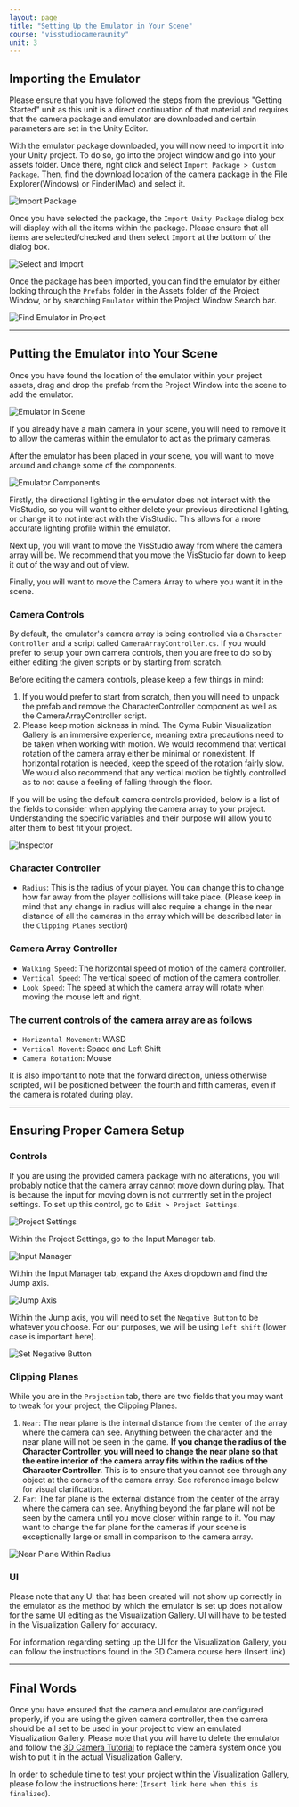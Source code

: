 ```yaml
---
layout: page
title: "Setting Up the Emulator in Your Scene"
course: "visstudiocameraunity"
unit: 3
---
```


## Importing the Emulator

Please ensure that you have followed the steps from the previous "Getting Started" unit as this unit is a direct continuation of that material and requires that the camera package and emulator are downloaded and certain parameters are set in the Unity Editor.

With the emulator package downloaded, you will now need to import it into your Unity project. To do so, go into the project window and go into your assets folder. Once there, right click and select ```Import Package > Custom Package```. Then, find the download location of the camera package in the File Explorer(Windows) or Finder(Mac) and select it.

![Import Package](images/importcustompackage.png)

Once you have selected the package, the ```Import Unity Package``` dialog box will display with all the items within the package. Please ensure that all items are selected/checked and then select ```Import``` at the bottom of the dialog box.

![Select and Import](images/importall.png)

Once the package has been imported, you can find the emulator by either looking through the ```Prefabs``` folder in the Assets folder of the Project Window, or by searching ```Emulator``` within the Project Window Search bar.

![Find Emulator in Project](images/emulatorsearch.png)

---

## Putting the Emulator into Your Scene

Once you have found the location of the emulator within your project assets, drag and drop the prefab from the Project Window into the scene to add the emulator.

![Emulator in Scene](images/emulatorinscene.png)

If you already have a main camera in your scene, you will need to remove it to allow the cameras within the emulator to act as the primary cameras.

After the emulator has been placed in your scene, you will want to move around and change some of the components.

![Emulator Components](images/emulatorcomponents.png)

Firstly, the directional lighting in the emulator does not interact with the VisStudio, so you will want to either delete your previous directional lighting, or change it to not interact with the VisStudio. This allows for a more accurate lighting profile within the emulator.

Next up, you will want to move the VisStudio away from where the camera array will be. We recommend that you move the VisStudio far down to keep it out of the way and out of view.

Finally, you will want to move the Camera Array to where you want it in the scene.

### Camera Controls

By default, the emulator's camera array is being controlled via a ```Character Controller``` and a script called ```CameraArrayController.cs```. If you would prefer to setup your own camera controls, then you are free to do so by either editing the given scripts or by starting from scratch.

Before editing the camera controls, please keep a few things in mind:

1. If you would prefer to start from scratch, then you will need to unpack the prefab and remove the CharacterController component as well as the CameraArrayController script.
2. Please keep motion sickness in mind. The Cyma Rubin Visualization Gallery is an immersive experience, meaning extra precautions need to be taken when working with motion. We would recommend that vertical rotation of the camera array either be minimal or nonexistent. If horizontal rotation is needed, keep the speed of the rotation fairly slow. We would also recommend that any vertical motion be tightly controlled as to not cause a feeling of falling through the floor.

If you will be using the default camera controls provided, below is a list of the fields to consider when applying the camera array to your project. Understanding the specific variables and their purpose will allow you to alter them to best fit your project.

![Inspector](images/inspector.png)

### Character Controller

* ```Radius```: This is the radius of your player. You can change this to change how far away from the player collisions will take place. (Please keep in mind that any change in radius will also require a change in the near distance of all the cameras in the array which will be described later in the ```Clipping Planes``` section)

### Camera Array Controller

* ```Walking Speed```: The horizontal speed of motion of the camera controller.
* ```Vertical Speed```: The vertical speed of motion of the camera controller.
* ```Look Speed```: The speed at which the camera array will rotate when moving the mouse left and right.

### The current controls of the camera array are as follows

* ```Horizontal Movement```: WASD
* ```Vertical Movent```: Space and Left Shift
* ```Camera Rotation```: Mouse

It is also important to note that the forward direction, unless otherwise scripted, will be positioned between the fourth and fifth cameras, even if the camera is rotated during play.

---

## Ensuring Proper Camera Setup

### Controls

If you are using the provided camera package with no alterations, you will probably notice that the camera array cannot move down during play. That is because the input for moving down is not currrently set in the project settings. To set up this control, go to ```Edit > Project Settings```.

![Project Settings](images/projectsettings.png)

Within the Project Settings, go to the Input Manager tab.

![Input Manager](images/inputmanager.png)

Within the Input Manager tab, expand the Axes dropdown and find the Jump axis.

![Jump Axis](images/jumpaxis.png)

Within the Jump axis, you will need to set the ```Negative Button``` to be whatever you choose. For our purposes, we will be using ```left shift``` (lower case is important here).

![Set Negative Button](images/negativebutton.png)

### Clipping Planes

While you are in the ```Projection``` tab, there are two fields that you may want to tweak for your project, the Clipping Planes.

1. ```Near```: The near plane is the internal distance from the center of the array where the camera can see. Anything between the character and the near plane will not be seen in the game. **If you change the radius of the Character Controller, you will need to change the near plane so that the entire interior of the camera array fits within the radius of the Character Controller.** This is to ensure that you cannot see through any object at the corners of the camera array. See reference image below for visual clarification.
2. ```Far```: The far plane is the external distance from the center of the array where the camera can see. Anything beyond the far plane will not be seen by the camera until you move closer within range to it. You may want to change the far plane for the cameras if your scene is exceptionally large or small in comparison to the camera array.

![Near Plane Within Radius](images/nearplane.png)

### UI

Please note that any UI that has been created will not show up correctly in the emulator as the method by which the emulator is set up does not allow for the same UI editing as the Visualization Gallery. UI will have to be tested in the Visualization Gallery for accuracy.

For information regarding setting up the UI for the Visualization Gallery, you can follow the instructions found in the 3D Camera course here (Insert link)

---

## Final Words

Once you have ensured that the camera and emulator are configured properly, if you are using the given camera controller, then the camera should be all set to be used in your project to view an emulated Visualization Gallery. Please note that you will have to delete the emulator and follow the [3D Camera Tutorial](../firstpersoncamera/gettingstarted) to replace the camera system once you wish to put it in the actual Visualization Gallery.

In order to schedule time to test your project within the Visualization Gallery, please follow the instructions here: (```Insert link here when this is finalized```).
